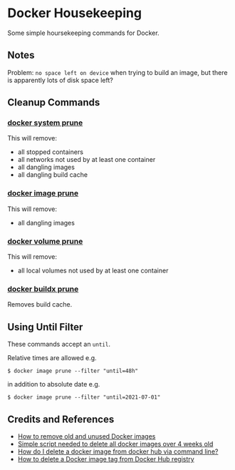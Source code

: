 # Docker Housekeeping

Some simple hoursekeeping commands for Docker.

## Notes

Problem: `no space left on device` when trying to build an image, but there is apparently lots of disk space left?

## Cleanup Commands

### [docker system prune](https://docs.docker.com/engine/reference/commandline/system_prune/)

This will remove:

  - all stopped containers
  - all networks not used by at least one container
  - all dangling images
  - all dangling build cache

### [docker image prune](https://docs.docker.com/engine/reference/commandline/image_prune/)

This will remove:

  - all dangling images

### [docker volume prune](https://docs.docker.com/engine/reference/commandline/volume_prune/)

This will remove:

  - all local volumes not used by at least one container

### [docker buildx prune](https://docs.docker.com/engine/reference/commandline/buildx_prune/)

Removes build cache.

## Using Until Filter

These commands accept an `until`.

Relative times are allowed e.g.

    $ docker image prune --filter "until=48h"

in addition to absolute date e.g.

    $ docker image prune --filter "until=2021-07-01"


## Credits and References

* [How to remove old and unused Docker images](https://stackoverflow.com/questions/32723111/how-to-remove-old-and-unused-docker-images/32723127)
* [Simple script needed to delete all docker images over 4 weeks old](https://forums.docker.com/t/simple-script-needed-to-delete-all-docker-images-over-4-weeks-old/28558)
* [How do I delete a docker image from docker hub via command line?](https://stackoverflow.com/questions/44209644/how-do-i-delete-a-docker-image-from-docker-hub-via-command-line)
* [How to delete a Docker image tag from Docker Hub registry](https://devopsheaven.com/docker/dockerhub/2018/04/09/delete-docker-image-tag-dockerhub.html)
